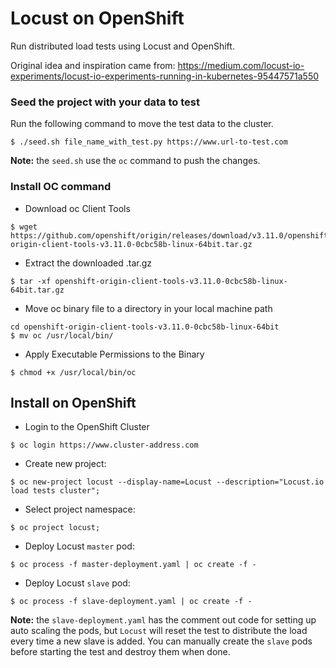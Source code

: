 # Locust on OpenShift

Run distributed load tests using Locust and OpenShift. 

Original idea and inspiration came from: https://medium.com/locust-io-experiments/locust-io-experiments-running-in-kubernetes-95447571a550

### Seed the project with your data to test

Run the following command to move the test data to the cluster.

```
$ ./seed.sh file_name_with_test.py https://www.url-to-test.com
```

__Note:__ the `seed.sh` use the `oc` command to push the changes.


### Install OC command

* Download oc Client Tools

```
$ wget https://github.com/openshift/origin/releases/download/v3.11.0/openshift-origin-client-tools-v3.11.0-0cbc58b-linux-64bit.tar.gz
```

* Extract the downloaded .tar.gz

```
$ tar -xf openshift-origin-client-tools-v3.11.0-0cbc58b-linux-64bit.tar.gz
```

* Move oc binary file to a directory in your local machine path

```
cd openshift-origin-client-tools-v3.11.0-0cbc58b-linux-64bit
$ mv oc /usr/local/bin/
```

* Apply Executable Permissions to the Binary

```
$ chmod +x /usr/local/bin/oc
```

## Install on OpenShift

* Login to the OpenShift Cluster

```
$ oc login https://www.cluster-address.com
```

* Create new project:

```
$ oc new-project locust --display-name=Locust --description="Locust.io load tests cluster";
```

* Select project namespace:

```
$ oc project locust;
```

* Deploy Locust `master` pod:

```
$ oc process -f master-deployment.yaml | oc create -f -
```

* Deploy Locust `slave` pod:

```
$ oc process -f slave-deployment.yaml | oc create -f -
```

__Note:__ the `slave-deployment.yaml` has the comment out code for setting up auto scaling the pods, but `Locust` will reset the test to distribute the load every time a new slave is added. You can manually create the `slave` pods before starting the test and destroy them when done.
